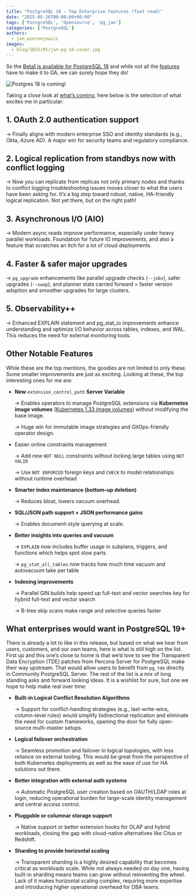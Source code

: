```yaml
---
title: "PostgreSQL 18 - Top Enterprise Features (fast read)"
date: "2025-05-26T00:00:00+00:00"
tags: ['PostgreSQL', 'Opensource', 'pg_jan']
categories: ['PostgreSQL']
authors:
  - jan_wieremjewicz
images:
  - blog/2025/05/jan-pg-18-cover.jpg
---
```


So the [Beta1 is available for PostgreSQL 18](https://www.postgresql.org/about/news/postgresql-18-beta-1-released-3070/) and while not all the [features](https://www.postgresql.org/docs/18/release-18.html) have to make it to GA, we can surely hope they do!

![Postgres 18 is coming!](blog/2025/05/pg18img.png)

Taking a close look at [what’s coming](https://www.postgresql.org/docs/18/release-18.html), here below is the selection of what excites me in particular:


## 1. OAuth 2.0 authentication support

→ Finally aligns with modern enterprise SSO and identity standards (e.g., Okta, Azure AD). A major win for security teams and regulatory compliance.

## 2. Logical replication from standbys now with conflict logging

→ Now you can replicate from replicas not only primary nodes and thanks to conflict logging troubleshooting issues moves closer to what the users have been asking for. It’s a big step toward robust, native, HA-friendly logical replication. Not yet there, but on the right path!

## 3. Asynchronous I/O (AIO)

→ Modern async reads improve performance, especially under heavy parallel workloads. Foundation for future IO improvements, and also a feature that scratches an itch for a lot of cloud deployments.

## 4. Faster & safer major upgrades

→ `pg_upgrade` enhancements like parallel upgrade checks (`--jobs`), safer upgrades (`--swap`), and planner stats carried forward = faster version adoption and smoother upgrades for large clusters.

## 5. Observability++

→ Enhanced EXPLAIN statement and pg_stat_io improvements enhance understanding and optimize I/O behavior across tables, indexes, and WAL. This reduces the need for external monitoring tools.

## Other Notable Features

While these are the top mentions, the goodies are not limited to only these. Some smaller improvements are just as exciting. Looking at these, the top interesting ones for me are:

* **New** `extension_control_path` **Server Variable**

    → Enables operators to manage PostgreSQL extensions via **Kubernetes image volumes** ([Kubernetes 1.33 image volumes](https://kubernetes.io/blog/2025/04/29/kubernetes-v1-33-image-volume-beta/)) without modifying the base image.

    → Huge win for immutable image strategies and GitOps-friendly operator design.

* Easier online constraints management
    
    → Add new `NOT NULL` constraints without locking large tables using `NOT VALID`
    
    → Use `NOT ENFORCED` foreign keys and `CHECK` to model relationships without runtime overhead

* **Smarter index maintenance (bottom-up deletion)** 

    → Reduces bloat, lowers vacuum overhead.

* **SQL/JSON path support + JSON performance gains** 

    → Enables document-style querying at scale.

* **Better insights into queries and vacuum** 

    → `EXPLAIN` now includes buffer usage in subplans, triggers, and functions which helps spot slow parts 
    
    → `pg_stat_all_tables` now tracks how much time vacuum and autovacuum take per table

* **Indexing improvements** 

    → Parallel GIN builds help speed up full-text and vector searches key for hybrid full-text and vector search 
    
    → B-tree skip scans make range and selective queries faster

## What enterprises would want in PostgreSQL 19+

There is already a lot to like in this release, but based on what we hear from users, customers, and our own teams, here is what is still high on the list.
First up and this one’s close to home is that we’d love to see the Transparent Data Encryption (TDE) patches from Percona Server for PostgreSQL make their way upstream. That would allow users to benefit from `pg_tde` directly in Community PostgreSQL Server.
The rest of the list is a mix of long standing asks and forward looking ideas. It is a wishlist for sure, but one we hope to help make real over time:

* **Built-in Logical Conflict Resolution Algorithms**

    → Support for conflict-handling strategies (e.g., last-write-wins, column-level rules) would simplify bidirectional replication and eliminate the need for custom frameworks, opening the door for fully open-source multi-master setups.

* **Logical failover orchestration**

    → Seamless promotion and failover in logical topologies, with less reliance on external tooling. This would be great from the perspective of both Kubernetes deployments as well as the ease of use for HA solutions out there.

* **Better integration with external auth systems**

    → Automatic PostgreSQL user creation based on OAUTH/LDAP roles at login, reducing operational burden for large-scale identity management and central access control.

* **Pluggable or columnar storage support**

    → Native support or better extension hooks for OLAP and hybrid workloads, closing the gap with cloud-native alternatives like Citus or Redshift.

* **Sharding to provide horizontal scaling**

    → Transparent sharding is a highly desired capability that becomes critical as workloads scale. While not always needed on day one, having built-in sharding means teams can grow without reinventing the wheel. Lack of it makes horizontal scaling complex, requiring more expertise and introducing higher operational overhead for DBA teams.



